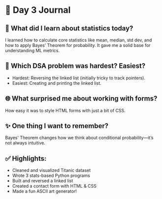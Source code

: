 # 📅 Day 3 Journal

## 🧠 What did I learn about statistics today?
I learned how to calculate core statistics like mean, median, std dev, and how to apply Bayes’ Theorem for probability. It gave me a solid base for understanding ML metrics.

## 🔗 Which DSA problem was hardest? Easiest?
- Hardest: Reversing the linked list (initially tricky to track pointers).
- Easiest: Creating and printing the linked list.

## 🌐 What surprised me about working with forms?
How easy it was to style HTML forms with just a bit of CSS.

## ✨ One thing I want to remember?
Bayes' Theorem changes how we think about conditional probability—it’s not always intuitive.

## ✅ Highlights:
- Cleaned and visualized Titanic dataset
- Wrote 3 stats-based Python programs
- Built and reversed a linked list
- Created a contact form with HTML & CSS
- Made a fun ASCII art generator!
